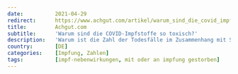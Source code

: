```yaml
---
date:          2021-04-29
redirect:      https://www.achgut.com/artikel/warum_sind_die_covid_impfstoffe_so_toxisch
title:         Achgut.com
subtitle:      'Warum sind die COVID-Impfstoffe so toxisch?'
description:   'Warum ist die Zahl der Todesfälle im Zusammenhang mit SARS-CoV-2 Impfstoffen deutlich höher als bei konventionellen Impfstoffen? Was sind die Todesursachen? Und was bedeutet das für die Risikoabwägung? Immerhin stehen bald immer mehr Menschen, die zu keiner Risikogruppe gehören, vor der Frage, ob sie sich impfen lassen sollen, obwohl man über die Nebenwirkungen der Impfstoffe noch so wenig weiß.'
country:       [DE]
categories:    [Impfung, Zahlen]
tags:          [impf-nebenwirkungen, mit oder an impfung gestorben]
---
```

